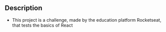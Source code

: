 ## Description
- This project is a challenge, made by the education platform Rocketseat, that tests the basics of React

